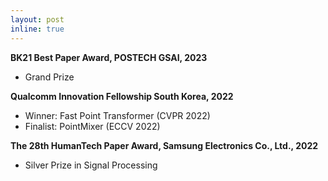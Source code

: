 ```yaml
---
layout: post
inline: true
---
```


**BK21 Best Paper Award, POSTECH GSAI, 2023**
- Grand Prize

**Qualcomm Innovation Fellowship South Korea, 2022**
- Winner: Fast Point Transformer (CVPR 2022)
- Finalist: PointMixer (ECCV 2022)

**The 28th HumanTech Paper Award, Samsung Electronics Co., Ltd., 2022**
- Silver Prize in Signal Processing
